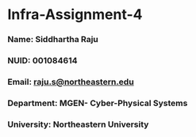 # Infra-Assignment-4

### Name: Siddhartha Raju
### NUID: 001084614
### Email: raju.s@northeastern.edu
### Department: MGEN- Cyber-Physical Systems
### University: Northeastern University

